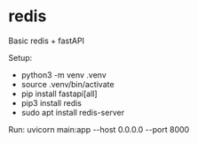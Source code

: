 # redis
Basic redis + fastAPI

Setup:
- python3 -m venv .venv
- source .venv/bin/activate
- pip install fastapi[all]
- pip3 install redis
- sudo apt install redis-server

Run: 
 uvicorn main:app --host 0.0.0.0 --port 8000
